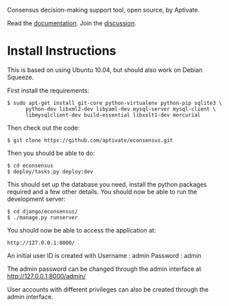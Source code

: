 Consensus decision-making support tool, open source, by Aptivate.

Read the [documentation](http://old.aptivate.org/econsensus). Join the 
[discussion](https://groups.google.com/forum/?fromgroups#!forum/econsensusdiscuss).

Install Instructions
====================

This is based on using Ubuntu 10.04, but should also work on Debian Squeeze.

First install the requirements:

    $ sudo apt-get install git-core python-virtualenv python-pip sqlite3 \
          python-dev libxml2-dev libyaml-dev mysql-server mysql-client \
          libmysqlclient-dev build-essential libxslt1-dev mercurial

Then check out the code:

    $ git clone https://github.com/aptivate/econsensus.git

Then you should be able to do:

    $ cd econsensus
    $ deploy/tasks.py deploy:dev

This should set up the database you need, install the python packages 
required and a few other details. You should now be able to run the 
development server:

    $ cd django/econsensus/
    $ ./manage.py runserver

You should now be able to access the application at:

    http://127.0.0.1:8000/

An initial user ID is created with Username : admin Password : admin

The admin password can be changed through the admin interface at http://127.0.0.1:8000/admin/

User accounts with different privileges can also be created through the admin interface.
